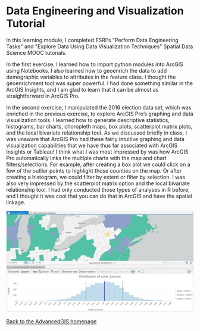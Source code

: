 # Data Engineering and Visualization Tutorial

In this learning module, I completed ESRI's "Perform Data Engineering Tasks" and "Explore Data Using Data Visualization Techniques" Spatial Data Science MOOC tutorials.

In the first exercise, I learned how to import python modules into ArcGIS using Notebooks. I also learned how to geoenrich the data to add demographic variables to attributes in the feature class. I thought the geoenrichment tool was super powerful. I had done something similar in the ArcGIS Insights, and I am glad to learn that it can be almost as straightforward in ArcGIS Pro. 

In the second exercise, I manipulated the 2016 election data set, which was enriched in the previous exercise, to explore ArcGIS Pro’s graphing and data visualization tools. I learned how to generate descriptive statistics, histograms, bar charts, choropleth maps, box plots, scatterplot matrix plots, and the local bivariate relationship tool. As we discussed briefly in class, I was unaware that ArcGIS Pro had these fairly intuitive graphing and data visualization capabilities that we have thus far associated with ArcGIS Insights or Tableau! I think what I was most impressed by was how ArcGIS Pro automatically links the multiple charts with the map and chart filters/selections. For example, after creating a box plot we could click on a few of the outlier points to highlight those counties on the map. Or after creating a histogram, we could filter by extent or filter by selection. I was also very impressed by the scatterplot matrix option and the local bivariate relationship tool. I had only conducted those types of analyses in R before, and I thought it was cool that you can do that in ArcGIS and have the spatial linkage. 

![Screenshot](assignment3.jpg)

[Back to the AdvancedGIS homepage](/README.md)
